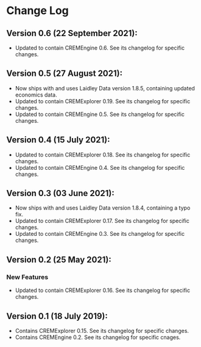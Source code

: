 # Change Log

## Version 0.6 (22 September 2021):
* Updated to contain CREMEngine 0.6. See its changelog for specific changes.

## Version 0.5 (27 August 2021):
* Now ships with and uses Laidley Data version 1.8.5, containing updated economics data.
* Updated to contain CREMExplorer 0.19. See its changelog for specific changes.
* Updated to contain CREMEngine 0.5. See its changelog for specific changes.

## Version 0.4 (15 July 2021):
* Updated to contain CREMExplorer 0.18. See its changelog for specific changes.
* Updated to contain CREMEngine 0.4. See its changelog for specific changes.

## Version 0.3 (03 June 2021):
* Now ships with and uses Laidley Data version 1.8.4, containing a typo fix.
* Updated to contain CREMExplorer 0.17. See its changelog for specific changes.
* Updated to contain CREMEngine 0.3. See its changelog for specific changes.

## Version 0.2 (25 May 2021):
### New Features
* Updated to contain CREMExplorer 0.16. See its changelog for specific changes.

## Version 0.1 (18 July 2019):
* Contains CREMExplorer 0.15. See its changelog for specific changes.
* Contains CREMEngine 0.2. See its changelog for specific cnages.
